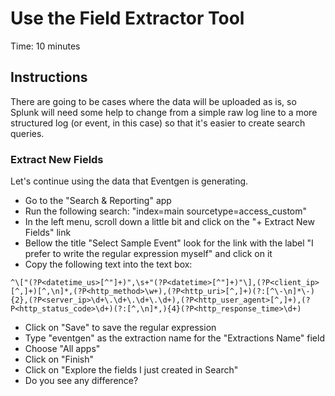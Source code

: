 # Use the Field Extractor Tool
Time: 10 minutes

## Instructions
There are going to be cases where the data will be uploaded as is, so Splunk will need some help to change from a simple raw log line to a more structured log (or event, in this case) so that it's easier to create search queries.

### Extract New Fields
Let's continue using the data that Eventgen is generating.

- Go to the "Search & Reporting" app
- Run the following search: "index=main sourcetype=access_custom"
- In the left menu, scroll down a little bit and click on the "+ Extract New Fields" link
- Bellow the title "Select Sample Event" look for the link with the label "I prefer to write the regular expression myself" and click on it
- Copy the following text into the text box:

```
^\["(?P<datetime_us>[^"]+)",\s+"(?P<datetime>[^"]+)"\],(?P<client_ip>[^,]+)[^,\n]*,(?P<http_method>\w+),(?P<http_uri>[^,]+)(?:[^\-\n]*\-){2},(?P<server_ip>\d+\.\d+\.\d+\.\d+),(?P<http_user_agent>[^,]+),(?P<http_status_code>\d+)(?:[^,\n]*,){4}(?P<http_response_time>\d+)
```

- Click on "Save" to save the regular expression
- Type "eventgen" as the extraction name for the "Extractions Name" field
- Choose "All apps"
- Click on "Finish"
- Click on "Explore the fields I just created in Search"
- Do you see any difference?
